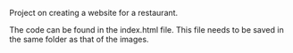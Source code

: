 Project on creating a website for a restaurant. 

The code can be found in the index.html file. This file needs to be saved in the same folder as that of the images.
